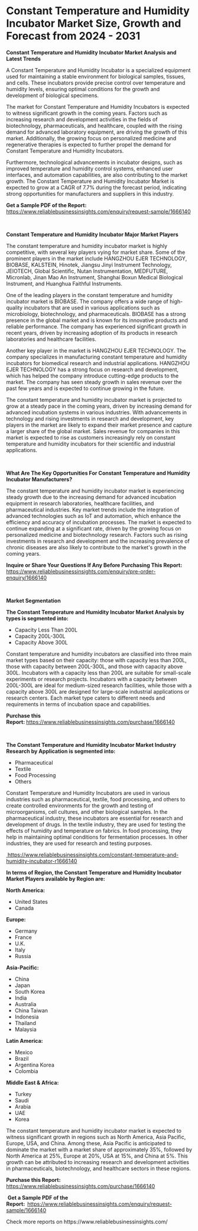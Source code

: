 <p><h1>Constant Temperature and Humidity Incubator Market Size, Growth and Forecast from 2024 - 2031</h1></p><p><strong>Constant Temperature and Humidity Incubator Market Analysis and Latest Trends</strong></p>
<p><p>A Constant Temperature and Humidity Incubator is a specialized equipment used for maintaining a stable environment for biological samples, tissues, and cells. These incubators provide precise control over temperature and humidity levels, ensuring optimal conditions for the growth and development of biological specimens.</p><p>The market for Constant Temperature and Humidity Incubators is expected to witness significant growth in the coming years. Factors such as increasing research and development activities in the fields of biotechnology, pharmaceuticals, and healthcare, coupled with the rising demand for advanced laboratory equipment, are driving the growth of this market. Additionally, the growing focus on personalized medicine and regenerative therapies is expected to further propel the demand for Constant Temperature and Humidity Incubators.</p><p>Furthermore, technological advancements in incubator designs, such as improved temperature and humidity control systems, enhanced user interfaces, and automation capabilities, are also contributing to the market growth. The Constant Temperature and Humidity Incubator Market is expected to grow at a CAGR of 7.7% during the forecast period, indicating strong opportunities for manufacturers and suppliers in this industry.</p></p>
<p><strong>Get a Sample PDF of the Report:&nbsp;</strong> <a href="https://www.reliablebusinessinsights.com/enquiry/request-sample/1666140">https://www.reliablebusinessinsights.com/enquiry/request-sample/1666140</a></p>
<p>&nbsp;</p>
<p><strong>Constant Temperature and Humidity Incubator Major Market Players</strong></p>
<p><p>The constant temperature and humidity incubator market is highly competitive, with several key players vying for market share. Some of the prominent players in the market include HANGZHOU EJER TECHNOLOGY, BIOBASE, KALSTEIN, Hinotek, Jiangsu Jinyi Instrument Technology, JEIOTECH, Global Scientific, Nutan Instrumentation, MEDFUTURE, Micronlab, Jinan Mao An Instrument, Shanghai Boxun Medical Biological Instrument, and Huanghua Faithful Instruments.</p><p>One of the leading players in the constant temperature and humidity incubator market is BIOBASE. The company offers a wide range of high-quality incubators that are used in various applications such as microbiology, biotechnology, and pharmaceuticals. BIOBASE has a strong presence in the global market and is known for its innovative products and reliable performance. The company has experienced significant growth in recent years, driven by increasing adoption of its products in research laboratories and healthcare facilities.</p><p>Another key player in the market is HANGZHOU EJER TECHNOLOGY. The company specializes in manufacturing constant temperature and humidity incubators for biomedical research and industrial applications. HANGZHOU EJER TECHNOLOGY has a strong focus on research and development, which has helped the company introduce cutting-edge products to the market. The company has seen steady growth in sales revenue over the past few years and is expected to continue growing in the future.</p><p>The constant temperature and humidity incubator market is projected to grow at a steady pace in the coming years, driven by increasing demand for advanced incubation systems in various industries. With advancements in technology and rising investments in research and development, key players in the market are likely to expand their market presence and capture a larger share of the global market. Sales revenue for companies in this market is expected to rise as customers increasingly rely on constant temperature and humidity incubators for their scientific and industrial applications.</p></p>
<p>&nbsp;</p>
<p><strong>What Are The Key Opportunities For Constant Temperature and Humidity Incubator Manufacturers?</strong></p>
<p><p>The constant temperature and humidity incubator market is experiencing steady growth due to the increasing demand for advanced incubation equipment in research laboratories, healthcare facilities, and pharmaceutical industries. Key market trends include the integration of advanced technologies such as IoT and automation, which enhance the efficiency and accuracy of incubation processes. The market is expected to continue expanding at a significant rate, driven by the growing focus on personalized medicine and biotechnology research. Factors such as rising investments in research and development and the increasing prevalence of chronic diseases are also likely to contribute to the market's growth in the coming years.</p></p>
<p><strong>Inquire or Share Your Questions If Any Before Purchasing This Report:</strong> <a href="https://www.reliablebusinessinsights.com/enquiry/pre-order-enquiry/1666140">https://www.reliablebusinessinsights.com/enquiry/pre-order-enquiry/1666140</a></p>
<p>&nbsp;</p>
<p><strong>Market Segmentation</strong></p>
<p><strong>The Constant Temperature and Humidity Incubator Market Analysis by types is segmented into:</strong></p>
<p><ul><li>Capacity Less Than 200L</li><li>Capacity 200L-300L</li><li>Capacity Above 300L</li></ul></p>
<p><p>Constant temperature and humidity incubators are classified into three main market types based on their capacity: those with capacity less than 200L, those with capacity between 200L-300L, and those with capacity above 300L. Incubators with a capacity less than 200L are suitable for small-scale experiments or research projects. Incubators with a capacity between 200L-300L are ideal for medium-sized research facilities, while those with a capacity above 300L are designed for large-scale industrial applications or research centers. Each market type caters to different needs and requirements in terms of incubation space and capabilities.</p></p>
<p><strong>Purchase this Report:&nbsp;</strong><a href="https://www.reliablebusinessinsights.com/purchase/1666140">https://www.reliablebusinessinsights.com/purchase/1666140</a></p>
<p>&nbsp;</p>
<p><strong>The Constant Temperature and Humidity Incubator Market Industry Research by Application is segmented into:</strong></p>
<p><ul><li>Pharmaceutical</li><li>Textile</li><li>Food Processing</li><li>Others</li></ul></p>
<p><p>Constant Temperature and Humidity Incubators are used in various industries such as pharmaceutical, textile, food processing, and others to create controlled environments for the growth and testing of microorganisms, cell cultures, and other biological samples. In the pharmaceutical industry, these incubators are essential for research and development of drugs. In the textile industry, they are used for testing the effects of humidity and temperature on fabrics. In food processing, they help in maintaining optimal conditions for fermentation processes. In other industries, they are used for research and testing purposes.</p></p>
<p><a href="https://www.reliablebusinessinsights.com/constant-temperature-and-humidity-incubator-r1666140">&nbsp;https://www.reliablebusinessinsights.com/constant-temperature-and-humidity-incubator-r1666140</a></p>
<p><strong>In terms of Region, the Constant Temperature and Humidity Incubator Market Players available by Region are:</strong></p>
<p>
    <p> <strong> North America: </strong>
        <ul>
            <li>United States</li>
            <li>Canada</li>
        </ul>
        </p> 
    <p> <strong> Europe: </strong>
        <ul>
            <li>Germany</li>
            <li>France</li>
            <li>U.K.</li>
            <li>Italy</li>
            <li>Russia</li>
        </ul>
        </p> 
    <p> <strong> Asia-Pacific: </strong>
        <ul>
            <li>China</li>
            <li>Japan</li>
            <li>South Korea</li>
            <li>India</li>
            <li>Australia</li>
            <li>China Taiwan</li>
            <li>Indonesia</li>
            <li>Thailand</li>
            <li>Malaysia</li>
        </ul>
        </p> 
    <p> <strong> Latin America: </strong>
        <ul>
            <li>Mexico</li>
            <li>Brazil</li>
            <li>Argentina Korea</li>
            <li>Colombia</li>
        </ul>
        </p> 
    <p> <strong> Middle East & Africa: </strong>
        <ul>
            <li>Turkey</li>
            <li>Saudi</li>
            <li>Arabia</li>
            <li>UAE</li>
            <li>Korea</li>
        </ul>
    </p>
    </p>
<p><p>The constant temperature and humidity incubator market is expected to witness significant growth in regions such as North America, Asia Pacific, Europe, USA, and China. Among these, Asia Pacific is anticipated to dominate the market with a market share of approximately 35%, followed by North America at 25%, Europe at 20%, USA at 15%, and China at 5%. This growth can be attributed to increasing research and development activities in pharmaceuticals, biotechnology, and healthcare sectors in these regions.</p></p>
<p><strong>Purchase this Report: </strong><a href="https://www.reliablebusinessinsights.com/purchase/1666140">https://www.reliablebusinessinsights.com/purchase/1666140</a></p>
<p>&nbsp;<strong>Get a Sample PDF of the Report:&nbsp;&nbsp;</strong><a href="https://www.reliablebusinessinsights.com/enquiry/request-sample/1666140">https://www.reliablebusinessinsights.com/enquiry/request-sample/1666140</a></p>
<p><strong></strong></p>
<p>Check more reports on https://www.reliablebusinessinsights.com/</p>